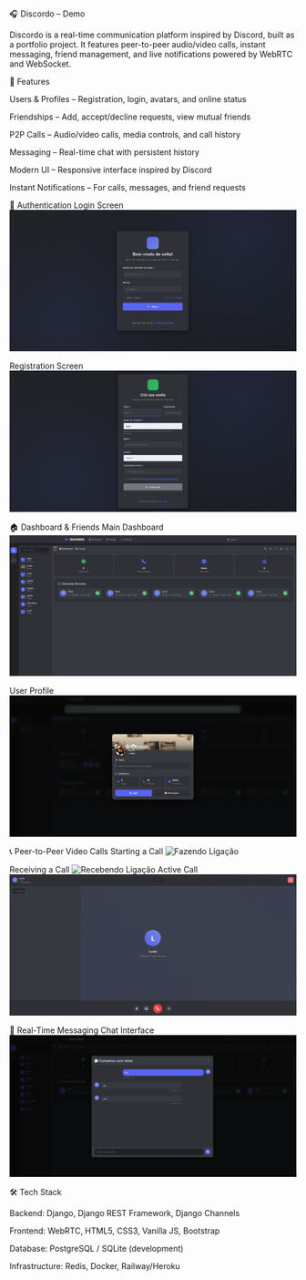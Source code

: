 🎧 Discordo – Demo

Discordo is a real-time communication platform inspired by Discord, built as a portfolio project.
It features peer-to-peer audio/video calls, instant messaging, friend management, and live notifications powered by WebRTC and WebSocket.

🚀 Features

Users & Profiles – Registration, login, avatars, and online status

Friendships – Add, accept/decline requests, view mutual friends

P2P Calls – Audio/video calls, media controls, and call history

Messaging – Real-time chat with persistent history

Modern UI – Responsive interface inspired by Discord

Instant Notifications – For calls, messages, and friend requests

🔐 Authentication
Login Screen
![Login](Discordo-DEMO/login.png)

Registration Screen
![Cadastro](Discordo-DEMO/Cadastro.png)

🏠 Dashboard & Friends
Main Dashboard
![Dashboard](Discordo-DEMO/dashboard.png)

User Profile
![Perfil](Discordo-DEMO/perfil.png)

📞 Peer-to-Peer Video Calls
Starting a Call
![Fazendo Ligação](Discordo-DEMO/ligacao_fazendo.png)

Receiving a Call
![Recebendo Ligação](Discordo-DEMO/ligacao_ecebendo.png)
Active Call
![Chamada Ativa](Discordo-DEMO/call.png)

💬 Real-Time Messaging
Chat Interface
![Chat](Discordo-DEMO/chat.png)

🛠️ Tech Stack

Backend: Django, Django REST Framework, Django Channels

Frontend: WebRTC, HTML5, CSS3, Vanilla JS, Bootstrap

Database: PostgreSQL / SQLite (development)

Infrastructure: Redis, Docker, Railway/Heroku
